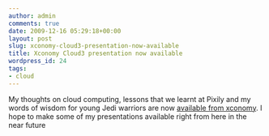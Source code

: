 ```yaml
---
author: admin
comments: true
date: 2009-12-16 05:29:18+00:00
layout: post
slug: xconomy-cloud3-presentation-now-available
title: Xconomy Cloud3 presentation now available
wordpress_id: 24
tags:
- cloud
---
```


My thoughts on cloud computing, lessons that we learnt at Pixily and my words of wisdom for young Jedi warriors are now [available from xconomy](http://www.xconomy.com/boston/2009/12/15/cloud3-speakers-share-their-presentations/). I hope to make some of my presentations available right from here in the near future
